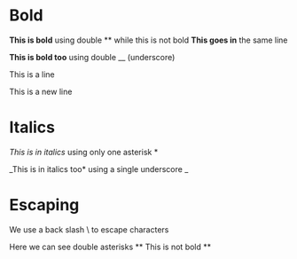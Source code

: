 # Bold
<!-- Strong or Bold -->
**This is bold** using double ** while this is not bold
**This goes in** the same line

__This is bold too__ using double __ (underscore)
<!-- We use an empty line or comment as line feed -->
<!-- Comment -->
This is a line

This is a new line

# Italics
*This is in italics* using only one asterisk *

_This is in italics too* using a single underscore _

# Escaping
We use a back slash \ to escape characters

Here we can see double asterisks \** This is not bold \**